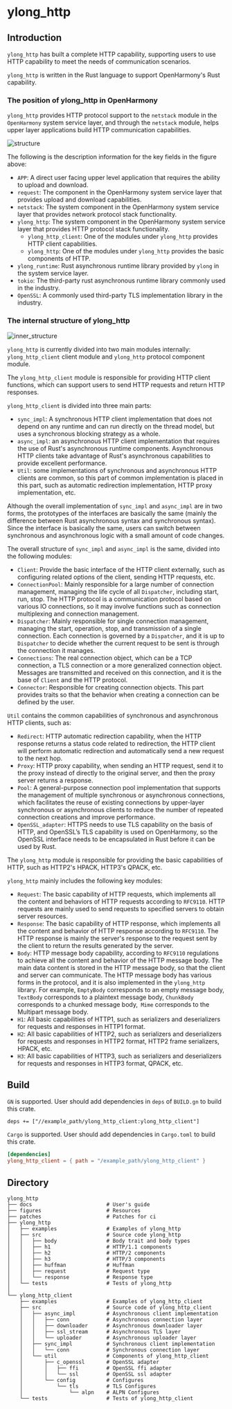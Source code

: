 # ylong_http

## Introduction

`ylong_http` has built a complete HTTP capability, supporting users to use HTTP
capability to meet the needs of communication scenarios.

`ylong_http` is written in the Rust language to support OpenHarmony's Rust
capability.

### The position of ylong_http in OpenHarmony

`ylong_http` provides HTTP protocol support to the `netstack` module in the
`OpenHarmony` system service layer, and through the `netstack` module, helps
upper layer applications build HTTP communication capabilities.

![structure](./figures/structure.png)

The following is the description information for the key fields in the figure above:

- `APP`: A direct user facing upper level application that requires the ability to upload and download.
- `request`: The component in the OpenHarmony system service layer that provides upload and download capabilities.
- `netstack`: The system component in the OpenHarmony system service layer that provides network protocol stack functionality.
- `ylong_http`: The system component in the OpenHarmony system service layer that provides HTTP protocol stack functionality.
    - `ylong_http_client`: One of the modules under `ylong_http` provides HTTP client capabilities.
    - `ylong_http`: One of the modules under `ylong_http` provides the basic components of HTTP.
- `ylong_runtime`: Rust asynchronous runtime library provided by `ylong` in the system service layer.
- `tokio`: The third-party rust asynchronous runtime library commonly used in the industry.
- `OpenSSL`: A commonly used third-party TLS implementation library in the industry.

### The internal structure of ylong_http

![inner_structure](./figures/inner_structure.png)

`ylong_http` is currently divided into two main modules internally: `ylong_http_client` client module and `ylong_http` protocol component module.

The `ylong_http_client` module is responsible for providing HTTP client functions, which can support users to send HTTP requests and return HTTP responses.

`ylong_http_client` is divided into three main parts:
- `sync_impl`: A synchronous HTTP client implementation that does not depend on any runtime and can run directly on the thread model, but uses a synchronous blocking strategy as a whole.
- `async_impl`: an asynchronous HTTP client implementation that requires the use of Rust's asynchronous runtime components. Asynchronous HTTP clients take advantage of Rust's asynchronous capabilities to provide excellent performance.
- `Util`: some implementations of synchronous and asynchronous HTTP clients are common, so this part of common implementation is placed in this part, such as automatic redirection implementation, HTTP proxy implementation, etc.

Although the overall implementation of `sync_impl` and `async_impl` are in two forms, the prototypes of the interfaces are basically the same (mainly the difference between Rust asynchronous syntax and synchronous syntax). Since the interface is basically the same, users can switch between synchronous and asynchronous logic with a small amount of code changes.

The overall structure of `sync_impl` and `async_impl` is the same, divided into the following modules:
- `Client`: Provide the basic interface of the HTTP client externally, such as configuring related options of the client, sending HTTP requests, etc.
- `ConnectionPool`: Mainly responsible for a large number of connection management, managing the life cycle of all `Dispatcher`, including start, run, stop. The HTTP protocol is a communication protocol based on various IO connections, so it may involve functions such as connection multiplexing and connection management.
- `Dispatcher`: Mainly responsible for single connection management, managing the start, operation, stop, and transmission of a single connection. Each connection is governed by a `Dispatcher`, and it is up to `Dispatcher` to decide whether the current request to be sent is through the connection it manages.
- `Connections`: The real connection object, which can be a TCP connection, a TLS connection or a more generalized connection object. Messages are transmitted and received on this connection, and it is the base of `Client` and the HTTP protocol.
- `Connector`: Responsible for creating connection objects. This part provides traits so that the behavior when creating a connection can be defined by the user.

`Util` contains the common capabilities of synchronous and asynchronous HTTP clients, such as:
- `Redirect`: HTTP automatic redirection capability, when the HTTP response returns a status code related to redirection, the HTTP client will perform automatic redirection and automatically send a new request to the next hop.
- `Proxy`: HTTP proxy capability, when sending an HTTP request, send it to the proxy instead of directly to the original server, and then the proxy server returns a response.
- `Pool`: A general-purpose connection pool implementation that supports the management of multiple synchronous or asynchronous connections, which facilitates the reuse of existing connections by upper-layer synchronous or asynchronous clients to reduce the number of repeated connection creations and improve performance.
- `OpenSSL_adapter`: HTTPS needs to use TLS capability on the basis of HTTP, and OpenSSL’s TLS capability is used on OpenHarmony, so the OpenSSL interface needs to be encapsulated in Rust before it can be used by Rust.

The `ylong_http` module is responsible for providing the basic capabilities of HTTP, such as HTTP2's HPACK, HTTP3's QPACK, etc.

`ylong_http` mainly includes the following key modules:
- `Request`: The basic capability of HTTP requests, which implements all the content and behaviors of HTTP requests according to `RFC9110`. HTTP requests are mainly used to send requests to specified servers to obtain server resources.
- `Response`: The basic capability of HTTP response, which implements all the content and behavior of HTTP response according to `RFC9110`. The HTTP response is mainly the server's response to the request sent by the client to return the results generated by the server.
- `Body`:
  HTTP message body capability, according to `RFC9110` regulations to achieve all the content and behavior of the HTTP message body. The main data content is stored in the HTTP message body, so that the client and server can communicate.
  The HTTP message body has various forms in the protocol, and it is also implemented in the `ylong_http` library. For example, `EmptyBody` corresponds to an empty message body, `TextBody` corresponds to a plaintext message body, `ChunkBody` corresponds to a chunked message body,` Mime` corresponds to the Multipart message body.
- `H1`: All basic capabilities of HTTP1, such as serializers and deserializers for requests and responses in HTTP1 format.
- `H2`: All basic capabilities of HTTP2, such as serializers and deserializers for requests and responses in HTTP2 format, HTTP2 frame serializers, HPACK, etc.
- `H3`: All basic capabilities of HTTP3, such as serializers and deserializers for requests and responses in HTTP3 format, QPACK, etc.

## Build

`GN` is supported. User should add dependencies in `deps` of `BUILD.gn` to build this crate.

```gn
deps += ["//example_path/ylong_http_client:ylong_http_client"]
```

`Cargo` is supported. User should add dependencies in ```Cargo.toml``` to build this crate.

```toml
[dependencies]
ylong_http_client = { path = "/example_path/ylong_http_client" }
```

## Directory

```text
ylong_http
├── docs                        # User's guide
├── figures                     # Resources
├── patches                     # Patches for ci
├── ylong_http
│   ├── examples                # Examples of ylong_http
│   ├── src                     # Source code ylong_http
│   │   ├── body                # Body trait and body types
│   │   ├── h1                  # HTTP/1.1 components
│   │   ├── h2                  # HTTP/2 components
│   │   ├── h3                  # HTTP/3 components
│   │   ├── huffman             # Huffman
│   │   ├── request             # Request type
│   │   └── response            # Response type
│   └── tests                   # Tests of ylong_http
│
└── ylong_http_client
    ├── examples                # Examples of ylong_http_client
    ├── src                     # Source code of ylong_http_client
    │   ├── async_impl          # Asynchronous client implementation
    │   │   ├── conn            # Asynchronous connection layer
    │   │   ├── downloader      # Asynchronous downloader layer
    │   │   ├── ssl_stream      # Asynchronous TLS layer
    │   │   └── uploader        # Asynchronous uploader layer
    │   ├── sync_impl           # Synchronous client implementation
    │   │   └── conn            # Synchronous connection layer
    │   └── util                # Components of ylong_http_client  
    │       ├── c_openssl       # OpenSSL adapter
    │       │   ├── ffi         # OpenSSL ffi adapter
    │       │   └── ssl         # OpenSSL ssl adapter 
    │       └── config          # Configures
    │           └── tls         # TLS Configures
    │               └── alpn    # ALPN Configures
    └── tests                   # Tests of ylong_http_client
```